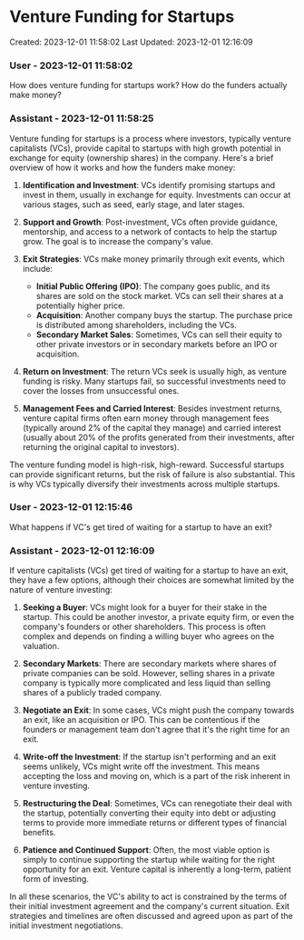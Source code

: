 # Venture Funding for Startups

Created: 2023-12-01 11:58:02
Last Updated: 2023-12-01 12:16:09

### User - 2023-12-01 11:58:02

How does venture funding for startups work? How do the funders actually make money?

### Assistant - 2023-12-01 11:58:25

Venture funding for startups is a process where investors, typically venture capitalists (VCs), provide capital to startups with high growth potential in exchange for equity (ownership shares) in the company. Here's a brief overview of how it works and how the funders make money:

1. **Identification and Investment**: VCs identify promising startups and invest in them, usually in exchange for equity. Investments can occur at various stages, such as seed, early stage, and later stages.

2. **Support and Growth**: Post-investment, VCs often provide guidance, mentorship, and access to a network of contacts to help the startup grow. The goal is to increase the company's value.

3. **Exit Strategies**: VCs make money primarily through exit events, which include:
   - **Initial Public Offering (IPO)**: The company goes public, and its shares are sold on the stock market. VCs can sell their shares at a potentially higher price.
   - **Acquisition**: Another company buys the startup. The purchase price is distributed among shareholders, including the VCs.
   - **Secondary Market Sales**: Sometimes, VCs can sell their equity to other private investors or in secondary markets before an IPO or acquisition.

4. **Return on Investment**: The return VCs seek is usually high, as venture funding is risky. Many startups fail, so successful investments need to cover the losses from unsuccessful ones.

5. **Management Fees and Carried Interest**: Besides investment returns, venture capital firms often earn money through management fees (typically around 2% of the capital they manage) and carried interest (usually about 20% of the profits generated from their investments, after returning the original capital to investors).

The venture funding model is high-risk, high-reward. Successful startups can provide significant returns, but the risk of failure is also substantial. This is why VCs typically diversify their investments across multiple startups.

### User - 2023-12-01 12:15:46

What happens if VC's get tired of waiting for a startup to have an exit?

### Assistant - 2023-12-01 12:16:09

If venture capitalists (VCs) get tired of waiting for a startup to have an exit, they have a few options, although their choices are somewhat limited by the nature of venture investing:

1. **Seeking a Buyer**: VCs might look for a buyer for their stake in the startup. This could be another investor, a private equity firm, or even the company's founders or other shareholders. This process is often complex and depends on finding a willing buyer who agrees on the valuation.

2. **Secondary Markets**: There are secondary markets where shares of private companies can be sold. However, selling shares in a private company is typically more complicated and less liquid than selling shares of a publicly traded company.

3. **Negotiate an Exit**: In some cases, VCs might push the company towards an exit, like an acquisition or IPO. This can be contentious if the founders or management team don't agree that it's the right time for an exit.

4. **Write-off the Investment**: If the startup isn't performing and an exit seems unlikely, VCs might write off the investment. This means accepting the loss and moving on, which is a part of the risk inherent in venture investing.

5. **Restructuring the Deal**: Sometimes, VCs can renegotiate their deal with the startup, potentially converting their equity into debt or adjusting terms to provide more immediate returns or different types of financial benefits.

6. **Patience and Continued Support**: Often, the most viable option is simply to continue supporting the startup while waiting for the right opportunity for an exit. Venture capital is inherently a long-term, patient form of investing.

In all these scenarios, the VC's ability to act is constrained by the terms of their initial investment agreement and the company's current situation. Exit strategies and timelines are often discussed and agreed upon as part of the initial investment negotiations.

